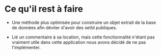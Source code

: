 Ce qu'il rest à faire
=====================

* Une méthode plus optimisée pour construire un objet extrait de la base de données afin déviter d'avoir des setId publiques.

* Lié un commentaire à sa location, mais cette fonctionnalité n'étant pas vraiment utile dans cette application nous avons décidé de ne pas l'implémenter.
